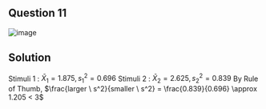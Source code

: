## Question 11

![image](https://github.com/user-attachments/assets/164a3294-723b-4b12-9a61-03f5d642eb2e)

## Solution

Stimuli 1 : $\bar{X}_1 = 1.875, s_1^2 = 0.696$
Stimuli 2 : $\bar{X}_2 = 2.625, s_2^2 = 0.839$
By Rule of Thumb, $\frac{larger \ s^2}{smaller \ s^2} = \frac{0.839}{0.696} \approx 1.205 < 3$
